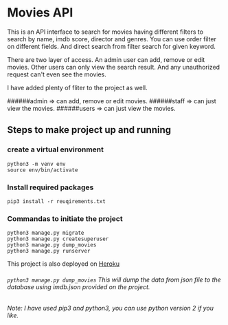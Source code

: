 # Movies API

This is an API interface to search for movies having different filters to search by name, imdb score, director and genres.
You can use order filter on different fields. And direct search from filter search for given keyword.

There are two layer of access. An admin user can add, remove or edit movies. Other users can only view the search result. And any unauthorized request can't even see the movies.

I have added plenty of fliter to the project as well.

######admin => can add, remove or edit movies.
######staff => can just view the movies.
######users => can just view the movies.

## Steps to make project up and running

### create a virtual environment
```
python3 -m venv env
source env/bin/activate
```
### Install required packages
```
pip3 install -r reuqirements.txt
```
### Commandas to initiate the project
```
python3 manage.py migrate
python3 manage.py createsuperuser
python3 manage.py dump_movies
python3 manage.py runserver
```


This project is also deployed on [Heroku](https://sleepy-caverns-15668.herokuapp.com)

###### ```python3 manage.py dump_movies``` This will dump the data from json file to the database using imdb.json provided on the project.
###### Note: I have used pip3 and python3, you can use python version 2 if you like.
